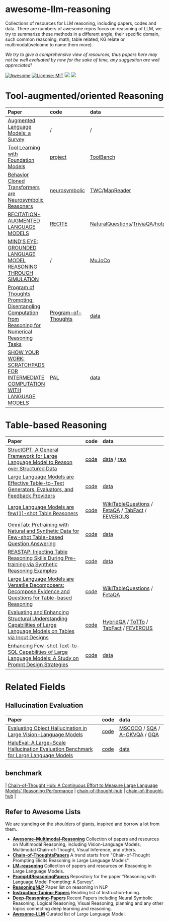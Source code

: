 # awesome-llm-reasoning
Collections of resources for LLM reasoning, including papers, codes and data. 
There are numbers of awesome repos focus on reasoning of LLM, we try to summarize these methods in a different angle, their specific domain,
such common reasoning, math, table related, KG relate or multimodal(welcome to name them more).

*We try to give a comprehensive view of resources, thus papers here may not be well evaluated by now for the sake of time, any suggestion are well appreciated!*

[![Awesome](https://awesome.re/badge.svg)](https://github.com/4IK1d/awesome-llm-reasoning/) 
[![License: MIT](https://img.shields.io/badge/License-MIT-green.svg)](https://opensource.org/licenses/MIT)
![](https://img.shields.io/github/last-commit/4IK1d/awesome-llm-reasoning?color=green) 
![](https://img.shields.io/badge/PRs-Welcome-red)

# Tool-augmented/oriented Reasoning

| Paper | code | data |
| :---------------------------------------------- | :---------------------------------------------- | :---------------------------------------------- |
|  [Augmented Language Models: a Survey](https://arxiv.org/pdf/2302.07842.pdf)  | / | / |
|  [Tool Learning with Foundation Models](https://arxiv.org/abs/2304.08354)  | [project](https://github.com/OpenBMB/BMTools) | [ToolBench](https://github.com/OpenBMB/ToolBench) |
|  [Behavior Cloned Transformers are Neurosymbolic Reasoners](https://arxiv.org/pdf/2210.07382.pdf)  | [neurosymbolic](https://github.com/cognitiveailab/neurosymbolic/) | [TWC](https://github.com/IBM/commonsense-rl)/[MapReader](https://living-with-machines.github.io/MapReader/) |
|  [RECITATION-AUGMENTED LANGUAGE MODELS](https://arxiv.org/pdf/2210.01296.pdf)  | [RECITE](https://github.com/Edward-Sun/RECITE) | [NaturalQuestions](https://ai.google.com/research/NaturalQuestions)/[TriviaQA](http://nlp.cs.washington.edu/triviaqa/)/[hotpotqa](https://paperswithcode.com/dataset/hotpotqa)|
|  [MIND’S EYE: GROUNDED LANGUAGE MODEL REASONING THROUGH SIMULATION](https://arxiv.org/pdf/2210.05359.pdf)  | / | [MuJoCo](https://mujoco.org/) |
|  [Program of Thoughts Prompting: Disentangling Computation from Reasoning for Numerical Reasoning Tasks](https://arxiv.org/pdf/2211.12588.pdf)  | [Program-of-Thoughts](https://github.com/wenhuchen/Program-of-Thoughts) | [data](https://github.com/wenhuchen/Program-of-Thoughts) |
|  [SHOW YOUR WORK: SCRATCHPADS FOR INTERMEDIATE COMPUTATION WITH LANGUAGE MODELS](https://arxiv.org/pdf/2112.00114.pdf)  | [PAL](https://github.com/reasoning-machines/pal) | [data](https://github.com/reasoning-machines/pal/tree/main/datasets) |




# Table-based Reasoning

| Paper | code | data |
| :---------------------------------------------- | :---------------------------------------------- | :---------------------------------------------- |
|  [StructGPT: A General Framework for Large Language Model to Reason over Structured Data](https://arxiv.org/pdf/2305.09645.pdf)  | [code](https://github.com/RUCAIBox/StructGPT) | [data](https://drive.google.com/drive/folders/11_2pqU_MhEtmxpp3zfK_8EJ1bbQzsnfJ?usp=sharing) / [raw](https://github.com/HKUNLP/UnifiedSKG) |
|  [Large Language Models are Effective Table-to-Text Generators, Evaluators, and Feedback Providers](https://arxiv.org/abs/2305.14987)  | [code](https://github.com/yilunzhao/LLM-T2T) | [data](https://github.com/yilunzhao/LLM-T2T) |
|  [Large Language Models are few(1)-shot Table Reasoners](https://arxiv.org/pdf/2210.06710.pdf)  | [code](https://github.com/wenhuchen/TableCoT) | [WikiTableQuestions](https://ppasupat.github.io/WikiTableQuestions/) / [FetaQA](https://arxiv.org/pdf/2104.00369v1.pdf) / [TabFact](https://tabfact.github.io/) / [FEVEROUS](https://fever.ai/dataset/feverous.html)|
|  [OmniTab: Pretraining with Natural and Synthetic Data for Few-shot Table-based Question Answering](https://arxiv.org/pdf/2207.03637.pdf)  | [code](https://github.com/jzbjyb/OmniTab) | [data](https://drive.google.com/drive/u/1/folders/14IAqJb9ObVDE5oOJouhkqgd_mn11PkYY) |
|  [REASTAP: Injecting Table Reasoning Skills During Pre-training via Synthetic Reasoning Examples](https://arxiv.org/pdf/2210.12374.pdf)  | [code](https://github.com/Yale-LILY/ReasTAP) | [data](https://drive.google.com/drive/folders/1YRmRibz_fVZbrb2W1ynFWS6h-uwJw0oN?usp=sharing) |
|  [Large Language Models are Versatile Decomposers: Decompose Evidence and Questions for Table-based Reasoning](https://arxiv.org/pdf/2301.13808)  | [code](https://github.com/AlibabaResearch/DAMO-ConvAI) | [WikiTableQuestions](https://drive.google.com/drive/u/1/folders/14IAqJb9ObVDE5oOJouhkqgd_mn11PkYY) / [FetaQA](https://arxiv.org/pdf/2104.00369v1.pdf) |
|  [Evaluating and Enhancing Structural Understanding Capabilities of Large Language Models on Tables via Input Designs](https://arxiv.org/pdf/2305.13062.pdf)  | [code](https://github.com/RUCAIBox/POPE) | [HybridQA](https://github.com/wenhuchen/HybridQA) / [ToTTo](https://github.com/google-research-datasets/totto) / [TabFact](https://tabfact.github.io/) / [FEVEROUS](https://fever.ai/dataset/feverous.html) |
|  [Enhancing Few-shot Text-to-SQL Capabilities of Large Language Models: A Study on Prompt Design Strategies](https://arxiv.org/pdf/2305.13062.pdf)  | [code](https://github.com/linyongnan/STRIKE) | [data](https://github.com/linyongnan/STRIKE) |

# Related Fields

## Hallucination Evaluation

| Paper | code | data |
| :---------------------------------------------- | :---------------------------------------------- | :---------------------------------------------- |
|  [Evaluating Object Hallucination in Large Vision-Language Models](https://arxiv.org/pdf/2305.10355.pdf)  | [code](https://anonymous.4open.science/r/StructuredLLM-76F3) | [MSCOCO](https://cocodataset.org/) / [SQA](https://www.microsoft.com/en-us/download/details.aspx?id=54253) / [A-OKVQA](https://allenai.org/project/a-okvqa/home) / [GQA](https://cs.stanford.edu/people/dorarad/gqa/) |
|  [HaluEval: A Large-Scale Hallucination Evaluation Benchmark for Large Language Models](https://arxiv.org/pdf/2305.11747.pdf)  | [code](https://github.com/RUCAIBox/HaluEval) | [data](https://github.com/RUCAIBox/HaluEval) |

## benchmark

|  [Chain-of-Thought Hub: A Continuous Effort to Measure Large Language Models' Reasoning Performance](https://arxiv.org/pdf/2305.17306.pdf)  | [chain-of-thought-hub](https://github.com/FranxYao/chain-of-thought-hub) | [chain-of-thought-hub]([https://github.com/OpenBMB/ToolBench](https://github.com/FranxYao/chain-of-thought-hub)) |

<!-- |  [Large Language Models are few(1)-shot Table Reasoners](https://arxiv.org/pdf/2210.06710.pdf)  | [code](https://github.com/wenhuchen/TableCoT) | |
|  [OmniTab: Pretraining with Natural and Synthetic Data for Few-shot Table-based Question Answering](https://arxiv.org/pdf/2207.03637.pdf)  | [code](https://github.com/jzbjyb/OmniTab) | [data](https://drive.google.com/drive/u/1/folders/14IAqJb9ObVDE5oOJouhkqgd_mn11PkYY) |
|  [REASTAP: Injecting Table Reasoning Skills During Pre-training via Synthetic Reasoning Examples](https://arxiv.org/pdf/2210.12374.pdf)  | [code](https://github.com/Yale-LILY/ReasTAP) | [data](https://drive.google.com/drive/folders/1YRmRibz_fVZbrb2W1ynFWS6h-uwJw0oN?usp=sharing) |
|  [Large Language Models are Versatile Decomposers: Decompose Evidence and Questions for Table-based Reasoning](https://arxiv.org/pdf/2301.13808)  | [code](https://github.com/AlibabaResearch/DAMO-ConvAI) | [WikiTableQuestions](https://drive.google.com/drive/u/1/folders/14IAqJb9ObVDE5oOJouhkqgd_mn11PkYY) / [FetaQA](https://arxiv.org/pdf/2104.00369v1.pdf) | -->

## Refer to Awesome Lists

We are standing on the shoulders of giants, inspired and borrow a lot from them.

- **[Awesome-Multimodal-Reasoning](https://github.com/atfortes/Awesome-Multimodal-Reasoning)**  Collection of papers and resources on Multimodal Reasoning, including Vision-Language Models, Multimodal Chain-of-Thought, Visual Inference, and others.
- **[Chain-of-ThoughtsPapers](https://github.com/Timothyxxx/Chain-of-ThoughtsPapers)**  A trend starts from "Chain-of-Thought Prompting Elicits Reasoning in Large Language Models".
- **[LM-reasoning](https://github.com/jeffhj/LM-reasoning)**  Collection of papers and resources on Reasoning in Large Language Models.
- **[Prompt4ReasoningPapers](https://github.com/zjunlp/Prompt4ReasoningPapers)**  Repository for the paper "Reasoning with Language Model Prompting: A Survey".
- **[ReasoningNLP](https://github.com/FreedomIntelligence/ReasoningNLP)**  Paper list on reasoning in NLP
- **[Instruction-Tuning-Papers](https://github.com/SinclairCoder/Instruction-Tuning-Papers)**  Reading list of Instruction-tuning.
- **[Deep-Reasoning-Papers](https://github.com/floodsung/Deep-Reasoning-Papers)**  Recent Papers including Neural Symbolic Reasoning, Logical Reasoning, Visual Reasoning, planning and any other topics connecting deep learning and reasoning.
- **[Awesome-LLM](https://github.com/Hannibal046/Awesome-LLM)**  Curated list of Large Language Model.
